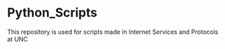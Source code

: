 # Python_Scripts
This repository is used for scripts made in Internet Services and Protocols at UNC
